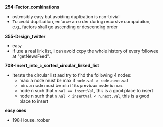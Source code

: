 **254-Factor_combinations**
- ostensibly easy but avoiding duplication is non-trivial
- To avoid duplication, enforce an order during recursive computation, e.g., factors shall go ascending or descending order

**355-Design_twitter**
- easy
- If use a real link list, I can avoid copy the whole history of every followee at "getNewsFeed".

**708-Insert_into_a_sorted_circular_linked_list**
- Iterate the circular list and try to find the following 4 nodes:
    - max:  a node must be max if `node.val > node.next.val`
    - min:  a node must be min if its previous node is max
    - node n such that `n.val == insertVal`, this is a good place to insert
    - node n such that `n.val < insertVal < n.next.val`, this is a good place to insert

**easy ones**
- 198-House_robber